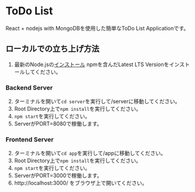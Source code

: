 # ToDo List
React + nodejs with MongoDBを使用した簡単なToDo List Applicationです。

## ローカルでの立ち上げ方法
1. 最新のNode.jsの[インストール](https://nodejs.org/en/download/)
npmを含んだLatest LTS Versionをインストールしてください。

### Backend Server
2. ターミナルを開いて```cd server```を実行して/serverに移動してください。
3. Root Directory上で```npm install```を実行してください。
4. ```npm start```を実行してください。
5. ServerがPORT=8080で稼働します。

### Frontend Server
2. ターミナルを開いて```cd app```を実行して/appに移動してください。
3. Root Directory上で```npm install```を実行してください。
4. ```npm start```を実行してください。
5. ServerがPORT=3000で稼働します。
6. http://localhost:3000/ をブラウザ上で開いてください。
